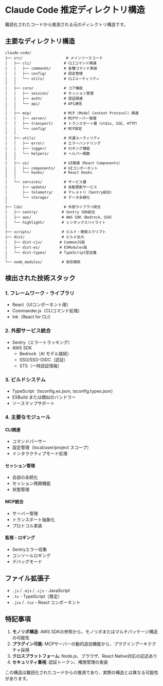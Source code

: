 # Claude Code 推定ディレクトリ構造

難読化されたコードから推測される元のディレクトリ構造です。

## 主要なディレクトリ構造

```
claude-code/
├── src/                    # メインソースコード
│   ├── cli/               # CLIコマンド関連
│   │   ├── commands/      # 各種コマンド実装
│   │   ├── config/        # 設定管理
│   │   └── utils/         # CLIユーティリティ
│   │
│   ├── core/              # コア機能
│   │   ├── session/       # セッション管理
│   │   ├── auth/          # 認証関連
│   │   └── api/           # API通信
│   │
│   ├── mcp/               # MCP (Model Context Protocol) 関連
│   │   ├── server/        # MCPサーバー管理
│   │   ├── transport/     # トランスポート層（stdio, SSE, HTTP）
│   │   └── config/        # MCP設定
│   │
│   ├── utils/             # 共通ユーティリティ
│   │   ├── error/         # エラーハンドリング
│   │   ├── logger/        # ロギング機能
│   │   └── helpers/       # ヘルパー関数
│   │
│   ├── ui/                # UI関連（React Components）
│   │   ├── components/    # UIコンポーネント
│   │   └── hooks/         # React Hooks
│   │
│   └── services/          # サービス層
│       ├── update/        # 自動更新サービス
│       ├── telemetry/     # テレメトリ（Sentry統合）
│       └── storage/       # データ永続化
│
├── lib/                   # 外部ライブラリ統合
│   ├── sentry/           # Sentry SDK統合
│   ├── aws/              # AWS SDK（Bedrock、SSO）
│   └── highlight/        # シンタックスハイライト
│
├── scripts/              # ビルド・開発スクリプト
├── dist/                 # ビルド出力
│   ├── dist-cjs/        # CommonJS版
│   ├── dist-es/         # ESModules版
│   └── dist-types/      # TypeScript型定義
│
└── node_modules/         # 依存関係

```

## 検出された技術スタック

### 1. **フレームワーク・ライブラリ**
- React（UIコンポーネント用）
- Commander.js（CLIコマンド処理）
- Ink（React for CLI）

### 2. **外部サービス統合**
- Sentry（エラートラッキング）
- AWS SDK
  - Bedrock（AI モデル接続）
  - SSO/SSO-OIDC（認証）
  - STS（一時認証情報）

### 3. **ビルドシステム**
- TypeScript（tsconfig.es.json, tsconfig.types.json）
- ESBuild または類似のバンドラー
- ソースマップサポート

### 4. **主要なモジュール**

#### CLI関連
- コマンドパーサー
- 設定管理（local/user/project スコープ）
- インタラクティブモード処理

#### セッション管理
- 会話の永続化
- セッション再開機能
- 状態管理

#### MCP統合
- サーバー管理
- トランスポート抽象化
- プロトコル実装

#### 監視・ロギング
- Sentryエラー収集
- コンソールロギング
- デバッグモード

## ファイル拡張子
- `.js` / `.mjs` / `.cjs` - JavaScript
- `.ts` - TypeScript（推定）
- `.jsx` / `.tsx` - React コンポーネント

## 特記事項

1. **モノリポ構造**: AWS SDKの参照から、モノリポまたはマルチパッケージ構造の可能性
2. **プラグイン可能**: MCPサーバーの動的追加機能から、プラグインアーキテクチャ採用
3. **クロスプラットフォーム**: Node.js、ブラウザ、React Native対応の記述あり
4. **セキュリティ重視**: 認証トークン、権限管理の実装

この構造は難読化されたコードからの推測であり、実際の構造とは異なる可能性があります。
